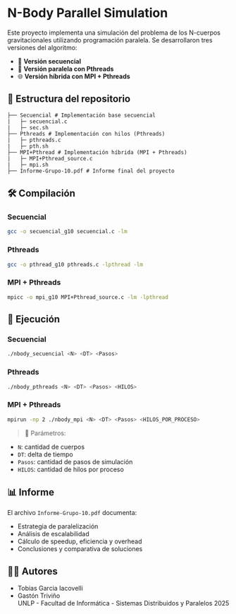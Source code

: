 # N-Body Parallel Simulation

Este proyecto implementa una simulación del problema de los N-cuerpos gravitacionales utilizando programación paralela. Se desarrollaron tres versiones del algoritmo:

- 🧮 **Versión secuencial**
- 🧵 **Versión paralela con Pthreads**
- 🌐 **Versión híbrida con MPI + Pthreads**

## 📁 Estructura del repositorio

```
├── Secuencial # Implementación base secuencial
|   ├─ secuencial.c
|   ├─ sec.sh   
├── Pthreads # Implementación con hilos (Pthreads)
|   ├─ pthreads.c
|   ├─ pth.sh           
├── MPI+Pthread # Implementación híbrida (MPI + Pthreads)
|   ├─ MPI+Pthread_source.c
|   ├─ mpi.sh  
├── Informe-Grupo-10.pdf # Informe final del proyecto
```

## 🛠️ Compilación

### Secuencial
```bash
gcc -o secuencial_g10 secuencial.c -lm
```

### Pthreads
```bash
gcc -o pthread_g10 pthreads.c -lpthread -lm
```

### MPI + Pthreads
```bash
mpicc -o mpi_g10 MPI+Pthread_source.c -lm -lpthread
```

## 🚀 Ejecución

### Secuencial
```bash
./nbody_secuencial <N> <DT> <Pasos>
```

### Pthreads
```bash
./nbody_pthreads <N> <DT> <Pasos> <HILOS>
```

### MPI + Pthreads
```bash
mpirun -np 2 ./nbody_mpi <N> <DT> <Pasos> <HILOS_POR_PROCESO>
```

> 📌 Parámetros:
- `N`: cantidad de cuerpos
- `DT`: delta de tiempo
- `Pasos`: cantidad de pasos de simulación
- `HILOS`: cantidad de hilos por proceso

## 📊 Informe

El archivo `Informe-Grupo-10.pdf` documenta:
- Estrategia de paralelización
- Análisis de escalabilidad
- Cálculo de speedup, eficiencia y overhead
- Conclusiones y comparativa de soluciones

## 👨‍💻 Autores

- Tobias Garcia Iacovelli
- Gastón Triviño  
UNLP - Facultad de Informática - Sistemas Distribuidos y Paralelos 2025